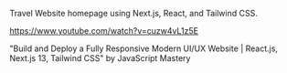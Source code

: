 Travel Website homepage using Next.js, React, and Tailwind CSS. 

https://www.youtube.com/watch?v=cuzw4vL1z5E

"Build and Deploy a Fully Responsive Modern UI/UX Website | React.js, Next.js 13, Tailwind CSS" by JavaScript Mastery
